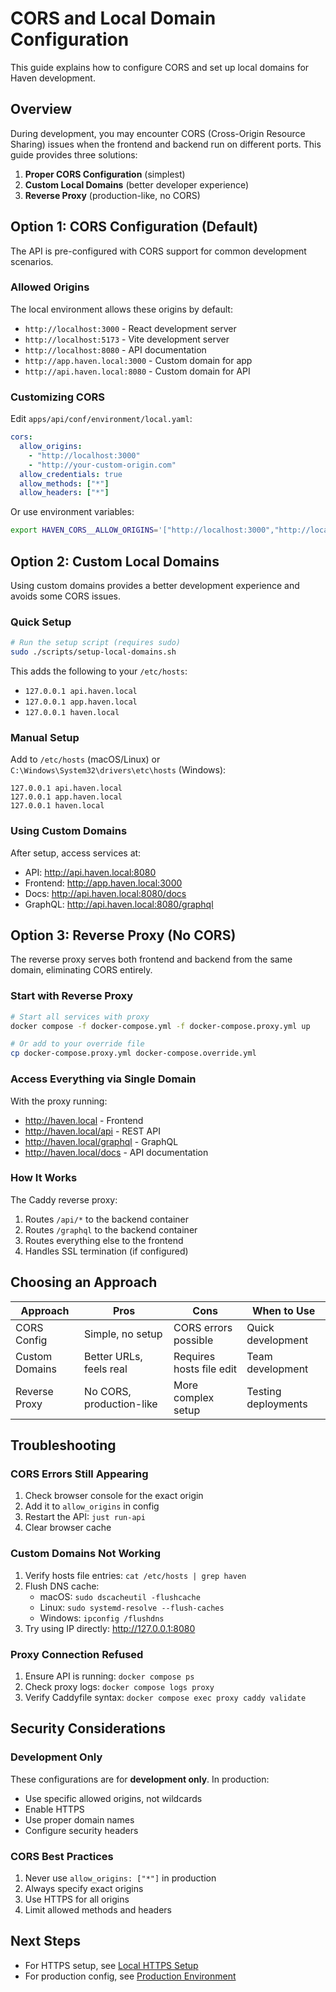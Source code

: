 # CORS and Local Domain Configuration

This guide explains how to configure CORS and set up local domains for Haven development.

## Overview

During development, you may encounter CORS (Cross-Origin Resource Sharing) issues when the frontend and backend run on different ports. This guide provides three solutions:

1. **Proper CORS Configuration** (simplest)
2. **Custom Local Domains** (better developer experience)
3. **Reverse Proxy** (production-like, no CORS)

## Option 1: CORS Configuration (Default)

The API is pre-configured with CORS support for common development scenarios.

### Allowed Origins

The local environment allows these origins by default:
- `http://localhost:3000` - React development server
- `http://localhost:5173` - Vite development server
- `http://localhost:8080` - API documentation
- `http://app.haven.local:3000` - Custom domain for app
- `http://api.haven.local:8080` - Custom domain for API

### Customizing CORS

Edit `apps/api/conf/environment/local.yaml`:

```yaml
cors:
  allow_origins: 
    - "http://localhost:3000"
    - "http://your-custom-origin.com"
  allow_credentials: true
  allow_methods: ["*"]
  allow_headers: ["*"]
```

Or use environment variables:
```bash
export HAVEN_CORS__ALLOW_ORIGINS='["http://localhost:3000","http://localhost:5173"]'
```

## Option 2: Custom Local Domains

Using custom domains provides a better development experience and avoids some CORS issues.

### Quick Setup

```bash
# Run the setup script (requires sudo)
sudo ./scripts/setup-local-domains.sh
```

This adds the following to your `/etc/hosts`:
- `127.0.0.1 api.haven.local`
- `127.0.0.1 app.haven.local`
- `127.0.0.1 haven.local`

### Manual Setup

Add to `/etc/hosts` (macOS/Linux) or `C:\Windows\System32\drivers\etc\hosts` (Windows):

```
127.0.0.1 api.haven.local
127.0.0.1 app.haven.local
127.0.0.1 haven.local
```

### Using Custom Domains

After setup, access services at:
- API: http://api.haven.local:8080
- Frontend: http://app.haven.local:3000
- Docs: http://api.haven.local:8080/docs
- GraphQL: http://api.haven.local:8080/graphql

## Option 3: Reverse Proxy (No CORS)

The reverse proxy serves both frontend and backend from the same domain, eliminating CORS entirely.

### Start with Reverse Proxy

```bash
# Start all services with proxy
docker compose -f docker-compose.yml -f docker-compose.proxy.yml up

# Or add to your override file
cp docker-compose.proxy.yml docker-compose.override.yml
```

### Access Everything via Single Domain

With the proxy running:
- http://haven.local - Frontend
- http://haven.local/api - REST API
- http://haven.local/graphql - GraphQL
- http://haven.local/docs - API documentation

### How It Works

The Caddy reverse proxy:
1. Routes `/api/*` to the backend container
2. Routes `/graphql` to the backend container
3. Routes everything else to the frontend
4. Handles SSL termination (if configured)

## Choosing an Approach

| Approach | Pros | Cons | When to Use |
|----------|------|------|-------------|
| CORS Config | Simple, no setup | CORS errors possible | Quick development |
| Custom Domains | Better URLs, feels real | Requires hosts file edit | Team development |
| Reverse Proxy | No CORS, production-like | More complex setup | Testing deployments |

## Troubleshooting

### CORS Errors Still Appearing

1. Check browser console for the exact origin
2. Add it to `allow_origins` in config
3. Restart the API: `just run-api`
4. Clear browser cache

### Custom Domains Not Working

1. Verify hosts file entries: `cat /etc/hosts | grep haven`
2. Flush DNS cache:
   - macOS: `sudo dscacheutil -flushcache`
   - Linux: `sudo systemd-resolve --flush-caches`
   - Windows: `ipconfig /flushdns`
3. Try using IP directly: http://127.0.0.1:8080

### Proxy Connection Refused

1. Ensure API is running: `docker compose ps`
2. Check proxy logs: `docker compose logs proxy`
3. Verify Caddyfile syntax: `docker compose exec proxy caddy validate`

## Security Considerations

### Development Only

These configurations are for **development only**. In production:
- Use specific allowed origins, not wildcards
- Enable HTTPS
- Use proper domain names
- Configure security headers

### CORS Best Practices

1. Never use `allow_origins: ["*"]` in production
2. Always specify exact origins
3. Use HTTPS for all origins
4. Limit allowed methods and headers

## Next Steps

- For HTTPS setup, see [Local HTTPS Setup](local-https-setup.md)
- For production config, see [Production Environment](../operations/production-setup.md)